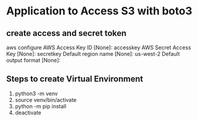 # Application to Access S3 with boto3

## create access and secret token
aws configure
AWS Access Key ID [None]: accesskey
AWS Secret Access Key [None]: secretkey
Default region name [None]: us-west-2
Default output format [None]:

## Steps to create Virtual Environment
1. python3 -m venv <path>
2.	source venv/bin/activate
3.	python -m pip install <package-name>
4.	deactivate
